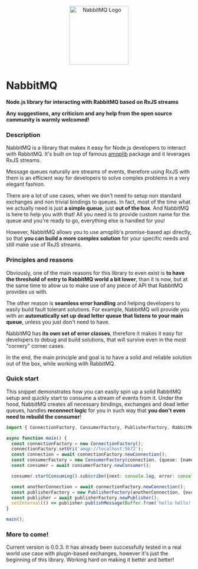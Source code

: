 <p align="center">
  <img src="https://i.imgur.com/zoFHpgH.png" height="160" alt="NabbitMQ Logo"/></a> 
  <h1>NabbitMQ</h1>
</p>

**Node.js library for interacting with RabbitMQ based on RxJS streams**

**Any suggestions, any criticism and any help from the open source community is warmly welcomed!**

### Description

NabbitMQ is a library that makes it easy for Node.js developers to interact with RabbitMQ. It's built on top of famous [amqplib](https://www.npmjs.com/package/amqplib) package and it leverages RxJS streams.

Message queues naturally are streams of events, therefore using RxJS with them is an efficient way for developers to solve complex problems in a very elegant fashion.  

There are a lot of use cases, when we don't need to setup non standard exchanges and non trivial bindings to queues. In fact, most of the time what we actually need is just **a simple queue**, just **out of the box**. And NabbitMQ is here to help you with that! All you need is to provide custom name for the queue and you're ready to go, everything else is handled for you! 

However, NabbitMQ allows you to use amqplib's promise-based api directly, so that **you can build a more complex solution** for your specific needs and still make use of RxJS streams.

### Principles and reasons

Obviously, one of the main reasons for this library to even exist is **to have the threshold of entry to RabbitMQ world a bit lower**, than it is now, but at the same time to allow us to make use of any piece of API that RabbitMQ provides us with.

The other reason is **seamless error handling** and helping developers to easily build fault tolerant solutions. For example, NabbitMQ will provide you with an **automatically set up dead letter queue that listens to your main queue**, unless you just don't need to have.

NabbitMQ has **its own set of error classes**, therefore it makes it easy for developers to debug and build solutions, that will survive even in the most "cornery" corner cases.

In the end, the main principle and goal is to have a solid and reliable solution out of the box, while working with RabbitMQ.

### Quick start

This snippet demonstrates how you can easily spin up a solid RabbitMQ setup and quickly start to consume a stream of events from it. Under the hood, NabbitMQ creates all necessary bindings, exchanges and dead letter queues, handles **reconnect logic** for you in such way that **you don't even need to rebuild the consumer**!

```typescript
import { ConnectionFactory, ConsumerFactory, PublisherFactory, RabbitMqChannelClosedError, RabbitMqError } from 'nabbitmq';

async function main() {
  const connectionFactory = new ConnectionFactory();
  connectionFactory.setUri('amqp://localhost:5672');
  const connection = await connectionFactory.newConnection();
  const consumerFactory = new ConsumerFactory(connection, {queue: {name: 'super_queue'}});
  const consumer = await consumerFactory.newConsumer();

  consumer.startConsuming().subscribe({next: console.log, error: console.error});

  const anotherConnection = await connectionFactory.newConnection();
  const publisherFactory = new PublisherFactory(anotherConnection, {exchange: {name: 'exchange_super_queue'}});
  const publisher = await publisherFactory.newPublisher();
  setInterval(() => publisher.publishMessage(Buffer.from('hello hello!'), 'topic'), 1000);
}

main();

```

### More to come!

Current version is 0.0.3. It has already been successfully tested in a real world use case with plugin-based exchanges, however it's just the beginning of this library. Working hard on making it better and better!
